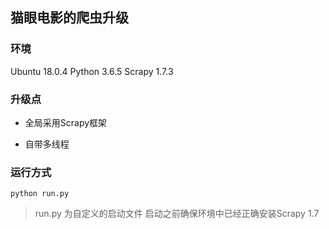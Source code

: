 ## 猫眼电影的爬虫升级

### 环境

Ubuntu 18.0.4
Python 3.6.5
Scrapy 1.7.3

### 升级点

- 全局采用Scrapy框架

- 自带多线程

### 运行方式

`python run.py`

> run.py 为自定义的启动文件
> 启动之前确保环境中已经正确安装Scrapy 1.7